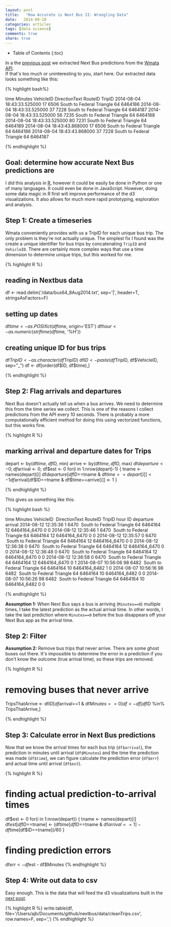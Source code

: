 ```yaml
---
layout: post
title:   "How Accurate is Next Bus II: Wrangling Data"
date:   2014-09-10
categories: articles
tags: [data science]
comments: true
share: true
---
```


* Table of Contents
{:toc}

In a the [previous post](../nextbus1_api) we extracted Next Bus predictions from the [Wmata API](http://developer.wmata.com/).  
If that's too much or uninteresting to you, start here.  Our extracted data looks something like this:

{% highlight bash%}

time                            Minutes  VehicleID  DirectionText                  RouteID  TripID
2014-08-04 18:43:33.525000      17       6506       South to Federal Triangle      64       6464186
2014-08-04 18:43:33.525000      37       7228       South to Federal Triangle      64       6464187
2014-08-04 18:43:33.525000      56       7235       South to Federal Triangle      64       6464188
2014-08-04 18:43:33.525000      80       7231       South to Federal Triangle      64       6464189
2014-08-04 18:43:43.868000      17       6506       South to Federal Triangle      64       6464186
2014-08-04 18:43:43.868000      37       7228       South to Federal Triangle      64       6464187

{% endhighlight %}

## Goal: determine how accurate Next Bus predictions are

I did this analysis in [R](http://www.r-project.org/), however it could be easily be done in Python or one of many languages.  It could even be done in JavaScript.  However, 
doing some data magic in R first will improve performance of the d3 visualizations.  It also allows for much more rapid prototyping, exploration and analysis.


## Step 1: Create a timeseries

Wmata conveniently provides with us a TripID for each unique bus trip.  The only problem is they're not actually unique.
The simplest fix I found was the create a unique identifier for bus trips by concatenating `TripID` and `VehicleID`.
There are certainly more complex ways that use a time dimension to determine unique trips, but this worked for me.

{% highlight R %}
## reading in Nextbus data
df <- read.delim('/data/bus64_8Aug2014.txt', sep='|', header=T, stringsAsFactors=F)

## setting up dates
df$time <- as.POSIXct(df$time, origin='EST')
df$hour <- as.numeric(strftime(df$time, '%H'))

## creating unique ID for bus trips
df$TripID <- as.character(df$TripID)
df$ID <- paste(df$TripID, df$VehicleID, sep="_")
df <- df[order(df$ID, df$time),]
 
{% endhighlight %}

## Step 2: Flag arrivals and departures

Next Bus doesn't actually tell us when a bus arrives.  We need to determine this from the time series we collect.
This is one of the reasons I collect predictions from the API every 10 seconds.
There is probably a more computationally efficient method for doing this using vectorized functions, but this works fine.


{% highlight R %}
## marking arrival and departure dates for Trips
depart <- by(df$time, df$ID, min)
arrive <- by(df$time, df$ID, max)
df$departure <- 0; df$arrival <- 0; df$est <- 0
for(i in 1:nrow(depart)-1) {
  tname <- names(depart)[i]
  df$departure[df$ID==tname & df$time==depart[i]] <- 1
  df$arrival[df$ID==tname & df$time==arrive[i]] <- 1
}

{% endhighlight %}

This gives us something like this:

{% highlight bash %}

time                 Minutes  VehicleID  DirectionText              RouteID  TripID   hour  ID            departure  arrival
2014-08-12 12:35:36  1        6470       South to Federal Triangle  64       6464164  12    6464164_6470  0          0
2014-08-12 12:35:46  1        6470       South to Federal Triangle  64       6464164  12    6464164_6470  0          0
2014-08-12 12:35:57  0        6470       South to Federal Triangle  64       6464164  12    6464164_6470  0          0
2014-08-12 12:36:38  0        6470       South to Federal Triangle  64       6464164  12    6464164_6470  0          0
2014-08-12 12:36:48  0        6470       South to Federal Triangle  64       6464164  12    6464164_6470  0          0
2014-08-12 12:36:58  0        6470       South to Federal Triangle  64       6464164  12    6464164_6470  0          1
2014-08-07 10:56:06  98       6482       South to Federal Triangle  64       6464164  10    6464164_6482  1          0
2014-08-07 10:56:16  98       6482       South to Federal Triangle  64       6464164  10    6464164_6482  0          0
2014-08-07 10:56:26  98       6482       South to Federal Triangle  64       6464164  10    6464164_6482  0          0

{% endhighlight %}

**Assumption 1:** When Next Bus says a bus is arriving (`Minutes==0`) multiple times, I take the latest prediction as the actual arrival time.
In other words, I take the last prediction where `Minutes==0` before the bus disappears off your Next Bus app as the arrival time.

## Step 2: Filter
**Assumption 2:** Remove bus trips that never arrive.
There are some ghost buses out there.  It's impossible to determine the error in a prediction if you don't know the outcome (true arrival time), so these trips are removed.


{% highlight R %}

# removing buses that never arrive 
TripsThatArrive <- df$ID[df$arrival==1 & df$Minutes==0]
df <- df[df$ID %in% TripsThatArrive,]

{% endhighlight %}

## Step 3: Calculate error in Next Bus predictions
Now that we know the arrival times for each bus trip (`df$arrival`), the prediction in minutes until arrival (`df$Minutes`) 
and the time the prediction was made (`df$time`), we can figure calculate the prediction error (`df$err`) and actual time until arrival (`df$est`).

{% highlight R %}
# finding actual prediction-to-arrival times
df$est <- 0
for(i in 1:nrow(depart)) {
  tname <- names(depart)[i]
  df$est[df$ID==tname] <- (df$time[df$ID==tname & df$arrival==1] - df$time[df$ID==tname])/60
}

# finding prediction errors
df$err <- df$est - df$Minutes
{% endhighlight %}

## Step 4: Write out data to csv

Easy enough.  This is the data that will feed the d3 visualizations built in the [next post](../nextbus4_viz).

{% highlight R %}
write.table(df, file='/Users/ajb/Documents/github/nextbus/data/cleanTrips.csv', row.names=F, sep=',')
{% endhighlight %}





<!-- Next to add: 

* make app work on default view
* add a vertical line to the histogram, or highlight the bar or something to indicate where the current selection is
* add hourly window slider at the bottom that allows to see what 5 minutes looks like at midday vs rush hour
* add text to app that says:
    On average: 5 minutes really means 6.5 minutes
    On a late days*: 5 minutes could mean 12 minutes or more
    On an early day*: 5 minutes could mean 4 minutes

    * late days are the latest 10%      of predictions
    * early dats are the earliest 10% of predictions

* add error scatter chart
* add scroll scatter plot (maybe) 
    http://bl.ocks.org/stepheneb/1182434
    http://jsfiddle.net/PyvZ7/7/ -->